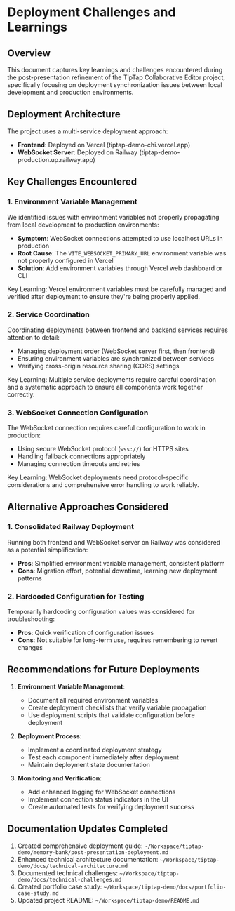 # Deployment Challenges and Learnings

## Overview

This document captures key learnings and challenges encountered during the post-presentation refinement of the TipTap Collaborative Editor project, specifically focusing on deployment synchronization issues between local development and production environments.

## Deployment Architecture

The project uses a multi-service deployment approach:
- **Frontend**: Deployed on Vercel (tiptap-demo-chi.vercel.app)
- **WebSocket Server**: Deployed on Railway (tiptap-demo-production.up.railway.app)

## Key Challenges Encountered

### 1. Environment Variable Management

We identified issues with environment variables not properly propagating from local development to production environments:

- **Symptom**: WebSocket connections attempted to use localhost URLs in production
- **Root Cause**: The `VITE_WEBSOCKET_PRIMARY_URL` environment variable was not properly configured in Vercel
- **Solution**: Add environment variables through Vercel web dashboard or CLI

Key Learning: Vercel environment variables must be carefully managed and verified after deployment to ensure they're being properly applied.

### 2. Service Coordination

Coordinating deployments between frontend and backend services requires attention to detail:

- Managing deployment order (WebSocket server first, then frontend)
- Ensuring environment variables are synchronized between services
- Verifying cross-origin resource sharing (CORS) settings

Key Learning: Multiple service deployments require careful coordination and a systematic approach to ensure all components work together correctly.

### 3. WebSocket Connection Configuration

The WebSocket connection requires careful configuration to work in production:

- Using secure WebSocket protocol (`wss://`) for HTTPS sites
- Handling fallback connections appropriately
- Managing connection timeouts and retries

Key Learning: WebSocket deployments need protocol-specific considerations and comprehensive error handling to work reliably.

## Alternative Approaches Considered

### 1. Consolidated Railway Deployment

Running both frontend and WebSocket server on Railway was considered as a potential simplification:

- **Pros**: Simplified environment variable management, consistent platform
- **Cons**: Migration effort, potential downtime, learning new deployment patterns

### 2. Hardcoded Configuration for Testing

Temporarily hardcoding configuration values was considered for troubleshooting:

- **Pros**: Quick verification of configuration issues
- **Cons**: Not suitable for long-term use, requires remembering to revert changes

## Recommendations for Future Deployments

1. **Environment Variable Management**:
   - Document all required environment variables
   - Create deployment checklists that verify variable propagation
   - Use deployment scripts that validate configuration before deployment

2. **Deployment Process**:
   - Implement a coordinated deployment strategy
   - Test each component immediately after deployment
   - Maintain deployment state documentation

3. **Monitoring and Verification**:
   - Add enhanced logging for WebSocket connections
   - Implement connection status indicators in the UI
   - Create automated tests for verifying deployment success

## Documentation Updates Completed

1. Created comprehensive deployment guide: `~/Workspace/tiptap-demo/memory-bank/post-presentation-deployment.md`
2. Enhanced technical architecture documentation: `~/Workspace/tiptap-demo/docs/technical-architecture.md`
3. Documented technical challenges: `~/Workspace/tiptap-demo/docs/technical-challenges.md`
4. Created portfolio case study: `~/Workspace/tiptap-demo/docs/portfolio-case-study.md`
5. Updated project README: `~/Workspace/tiptap-demo/README.md`
